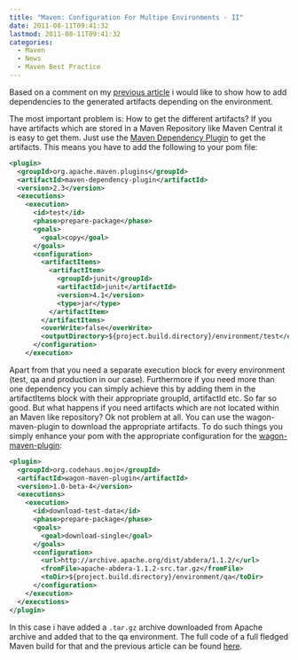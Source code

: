 ```yaml
---
title: "Maven: Configuration For Multipe Environments - II"
date: 2011-08-11T09:41:32
lastmod: 2011-08-11T09:41:32
categories:
  - Maven
  - News
  - Maven Best Practice
---
```

Based on a comment on my 
[previous article](/blog/2011/07/29/maven-configuration-for-multipe-environments/ "previous article") i would like to show 
how to add dependencies to the generated artifacts depending on the environment.

The most important problem is: How to get the different artifacts? If you have artifacts which are stored 
in a Maven Repository like Maven Central it is easy to get them. 
Just use the [Maven Dependency Plugin](http://maven.apache.org/maven-dependency-plugin/) to get the artifacts. 
This means you have to add the following to your pom file: 

```xml
<plugin>
  <groupId>org.apache.maven.plugins</groupId>
  <artifactId>maven-dependency-plugin</artifactId>
  <version>2.3</version>
  <executions>
    <execution>
      <id>test</id>
      <phase>prepare-package</phase>
      <goals>
        <goal>copy</goal>
      </goals>
      <configuration>
        <artifactItems>
          <artifactItem>
            <groupId>junit</groupId>
            <artifactId>junit</artifactId>
            <version>4.1</version>
            <type>jar</type>
          </artifactItem>
        </artifactItems>
        <overWrite>false</overWrite>
        <outputDirectory>${project.build.directory}/environment/test</outputDirectory>
      </configuration>
    </execution>
```

Apart from that you need a separate execution block for every environment (test, qa and production in our case). 
Furthermore if you need more than one dependency you can simply achieve this by adding them in the artifactItems block with their 
appropriate groupId, artifactId etc. So far so good. But what happens if you need artifacts which are not 
located within an Maven like repository? Ok not problem at all. You can use the wagon-maven-plugin to download the appropriate artifacts. 
To do such things you simply enhance your pom with the appropriate configuration for the 
[wagon-maven-plugin](http://mojo.codehaus.org/wagon-maven-plugin/):

```xml
<plugin>
  <groupId>org.codehaus.mojo</groupId>
  <artifactId>wagon-maven-plugin</artifactId>
  <version>1.0-beta-4</version>
  <executions>
    <execution>
      <id>download-test-data</id>
      <phase>prepare-package</phase>
      <goals>
        <goal>download-single</goal>
      </goals>
      <configuration>
        <url>http://archive.apache.org/dist/abdera/1.1.2/</url>
        <fromFile>apache-abdera-1.1.2-src.tar.gz</fromFile>
        <toDir>${project.build.directory}/environment/qa</toDir>
      </configuration>
    </execution>
  </executions>
</plugin>
```
In this case i have added a ```.tar.gz``` archive downloaded from Apache archive and added that to the qa environment. 
The full code of a full fledged Maven build for that and the previous article can be found 
[here](https://github.com/khmarbaise/multiple-artifacts).
